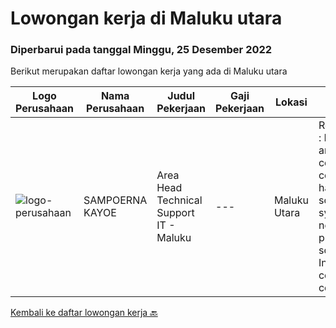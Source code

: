 
  # Lowongan kerja di Maluku utara

  ### Diperbarui pada tanggal Minggu, 25 Desember 2022

  Berikut merupakan daftar lowongan kerja yang ada di Maluku utara

  |Logo Perusahaan | Nama Perusahaan | Judul Pekerjaan | Gaji Pekerjaan | Lokasi | Deskripsi | Tanggal diunggah | Pranala |
  | -------------- | --------------- | --------------- | --------- | --------- | -------------- | ------- | ----------- |
  |![logo-perusahaan](https://image-service-cdn.seek.com.au/626e62939ffee97fdd75cf76b1148134fb26d11f/ee4dce1061f3f616224767ad58cb2fc751b8d2dc)|SAMPOERNA KAYOE|Area Head Technical Support IT - Maluku|---|Maluku Utara|Responsibility : Installing and configuring computer hardware, software, systems, networks, printers, and scanners Installing and configuring computer...|Jumat, 23 Desember 2022|https://www.jobstreet.co.id/id/job/area-head-technical-support-it-maluku-4155589?token=0~58eb67b2-d053-4640-8f8b-4dc9601473d2&sectionRank=1&jobId=jobstreet-id-job-4155589|


  [Kembali ke daftar lowongan kerja 🔙](../README.md#daftar-lowongan-kerja)
  